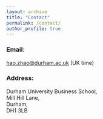 ```yaml
---
layout: archive
title: "Contact"
permalink: /contact/
author_profile: true
---
```


### Email: 
<html>
    <script type="text/javascript">
        function updateStatus() {
        var now = new Date();
        var utcHours = now.getUTCHours();
        var utcMinutes = now.getUTCMinutes();
        var utcSeconds = now.getUTCSeconds();
        var ukHours = (utcHours + 1) % 24; // Add 1 hour during daylight saving time
        var ukMinutes = utcMinutes;
        var ukSeconds = utcSeconds;
        if ((ukHours >= 9 && ukHours < 12) || (ukHours >= 15 && ukHours < 20)) {document.getElementById('workingstatus').className = 'available';} 
        else if (ukHours >= 23 || ukHours < 9) {document.getElementById('workingstatus').className = 'unavailable';} 
        else {document.getElementById('workingstatus').className = 'other';}
        var ukTimeString = ukHours.toString().padStart(2, '0') + ':' + ukMinutes.toString().padStart(2, '0') + ':' + ukSeconds.toString().padStart(2, '0');
        document.getElementById('uk-time').textContent = ukTimeString;
        setTimeout(updateStatus, 1000);
        }
    </script>
    <body onload="updateStatus()">
        <div>
            <a href="mailto:hao.zhao@durham.ac.uk">hao.zhao@durham.ac.uk</a>
            <span id="workingstatus"></span>
            <span> (UK time) </span>
            <span id="uk-time"></span>
        </div>
    </body>
</html>


### Address:

Durham University Business School, <br>
Mill Hill Lane, <br>
Durham, <br>
DH1 3LB
